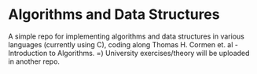 # Algorithms and Data Structures
A simple repo for implementing algorithms and data structures in various languages (currently using C), coding along Thomas H. Cormen et. al - Introduction to Algorithms. =)
University exercises/theory will be uploaded in another repo.